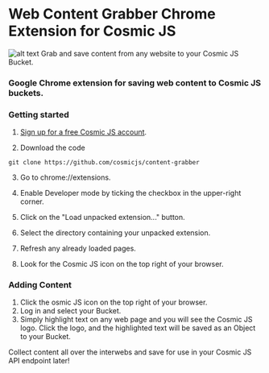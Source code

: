 # Web Content Grabber Chrome Extension for Cosmic JS
![alt text](https://cosmic-s3.imgix.net/bd08e930-2d0e-11e8-b0d2-5b1c0dab7ec2-chrome-cosmicjs.jpg?w=1000)
Grab and save content from any website to your Cosmic JS Bucket.

### Google Chrome extension for saving web content to Cosmic JS buckets.

### Getting started
1. [Sign up for a free Cosmic JS account](https://cosmicjs.com).

2. Download the code
```
git clone https://github.com/cosmicjs/content-grabber
```

3. Go to chrome://extensions.

4. Enable Developer mode by ticking the checkbox in the upper-right corner.

5. Click on the "Load unpacked extension..." button.

6. Select the directory containing your unpacked extension.

7. Refresh any already loaded pages.

8. Look for the Cosmic JS icon on the top right of your browser.

### Adding Content
1. Click the osmic JS icon on the top right of your browser.
2. Log in and select your Bucket.
3. Simply highlight text on any web page and you will see the Cosmic JS logo.  Click the logo, and the highlighted text will be saved as an Object to your Bucket.

Collect content all over the interwebs and save for use in your Cosmic JS API endpoint later!
